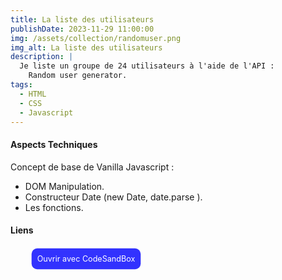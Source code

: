 ```yaml
---
title: La liste des utilisateurs
publishDate: 2023-11-29 11:00:00
img: /assets/collection/randomuser.png
img_alt: La liste des utilisateurs
description: |
  Je liste un groupe de 24 utilisateurs à l'aide de l'API : 
    Random user generator.
tags:
  - HTML
  - CSS
  - Javascript
---
```


#### Aspects Techniques

Concept de base de Vanilla Javascript :

- DOM Manipulation.
- Constructeur Date (new Date, date.parse ).
- Les fonctions.

#### Liens

<ul class="liens__list" > 
<li class="liens__item"> <a href="https://codesandbox.io/p/devbox/randomuser-tyh27w?file=%2Fsrc%2Fstyles.css%3A64%2C22" target="_blank" class="liens__link" > Ouvrir avec CodeSandBox </a> </li>
</ul>

  <style>
    .liens__list {
      display:flex; justify-content: left; align-items: center;
      list-style: none; gap: 20px;  

    }
    
    .liens__link {
      display: block;
       background: rgba(0, 0, 255, 0.8);
      color: white;
      padding: 10px;
      border-radius: 10px;
      text-decoration: none;
      transform: scale(.9);
      transition: all .2s;
    }
    .liens__link:hover {
      background: rgb(61, 4, 249);
      transform: translateY(3px) scale(1);
      color: black;
      
    }

  </style>
